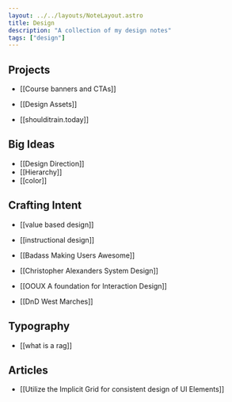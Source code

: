 ```yaml
---
layout: ../../layouts/NoteLayout.astro
title: Design
description: "A collection of my design notes"
tags: ["design"]
---
```



## Projects

- [[Course banners and CTAs]]
- [[Design Assets]]

- [[shoulditrain.today]]

## Big Ideas

- [[Design Direction]]
- [[Hierarchy]]
- [[color]]

## Crafting Intent

- [[value based design]]

- [[instructional design]]

- [[Badass Making Users Awesome]]
- [[Christopher Alexanders System Design]]

- [[OOUX A foundation for Interaction Design]]
- [[DnD West Marches]]

## Typography

- [[what is a rag]]

## Articles

- [[Utilize the Implicit Grid for consistent design of UI Elements]]

